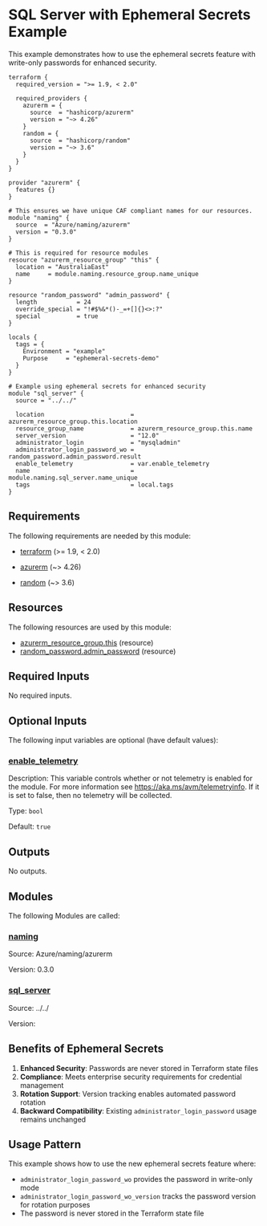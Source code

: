<!-- BEGIN_TF_DOCS -->
<!-- Code generated by terraform-docs. DO NOT EDIT. -->
# SQL Server with Ephemeral Secrets Example

This example demonstrates how to use the ephemeral secrets feature with write-only passwords for enhanced security.

```hcl
terraform {
  required_version = ">= 1.9, < 2.0"

  required_providers {
    azurerm = {
      source  = "hashicorp/azurerm"
      version = "~> 4.26"
    }
    random = {
      source  = "hashicorp/random"
      version = "~> 3.6"
    }
  }
}

provider "azurerm" {
  features {}
}

# This ensures we have unique CAF compliant names for our resources.
module "naming" {
  source  = "Azure/naming/azurerm"
  version = "0.3.0"
}

# This is required for resource modules
resource "azurerm_resource_group" "this" {
  location = "AustraliaEast"
  name     = module.naming.resource_group.name_unique
}

resource "random_password" "admin_password" {
  length           = 24
  override_special = "!#$%&*()-_=+[]{}<>:?"
  special          = true
}

locals {
  tags = {
    Environment = "example"
    Purpose     = "ephemeral-secrets-demo"
  }
}

# Example using ephemeral secrets for enhanced security
module "sql_server" {
  source = "../../"

  location                        = azurerm_resource_group.this.location
  resource_group_name             = azurerm_resource_group.this.name
  server_version                  = "12.0"
  administrator_login             = "mysqladmin"
  administrator_login_password_wo = random_password.admin_password.result
  enable_telemetry                = var.enable_telemetry
  name                            = module.naming.sql_server.name_unique
  tags                            = local.tags
}
```

<!-- markdownlint-disable MD033 -->
## Requirements

The following requirements are needed by this module:

- <a name="requirement_terraform"></a> [terraform](#requirement\_terraform) (>= 1.9, < 2.0)

- <a name="requirement_azurerm"></a> [azurerm](#requirement\_azurerm) (~> 4.26)

- <a name="requirement_random"></a> [random](#requirement\_random) (~> 3.6)

## Resources

The following resources are used by this module:

- [azurerm_resource_group.this](https://registry.terraform.io/providers/hashicorp/azurerm/latest/docs/resources/resource_group) (resource)
- [random_password.admin_password](https://registry.terraform.io/providers/hashicorp/random/latest/docs/resources/password) (resource)

<!-- markdownlint-disable MD013 -->
## Required Inputs

No required inputs.

## Optional Inputs

The following input variables are optional (have default values):

### <a name="input_enable_telemetry"></a> [enable\_telemetry](#input\_enable\_telemetry)

Description: This variable controls whether or not telemetry is enabled for the module. For more information see https://aka.ms/avm/telemetryinfo. If it is set to false, then no telemetry will be collected.

Type: `bool`

Default: `true`

## Outputs

No outputs.

## Modules

The following Modules are called:

### <a name="module_naming"></a> [naming](#module\_naming)

Source: Azure/naming/azurerm

Version: 0.3.0

### <a name="module_sql_server"></a> [sql\_server](#module\_sql\_server)

Source: ../../

Version:

## Benefits of Ephemeral Secrets

1. **Enhanced Security**: Passwords are never stored in Terraform state files
2. **Compliance**: Meets enterprise security requirements for credential management
3. **Rotation Support**: Version tracking enables automated password rotation
4. **Backward Compatibility**: Existing `administrator_login_password` usage remains unchanged

## Usage Pattern

This example shows how to use the new ephemeral secrets feature where:
- `administrator_login_password_wo` provides the password in write-only mode
- `administrator_login_password_wo_version` tracks the password version for rotation purposes
- The password is never stored in the Terraform state file
<!-- END_TF_DOCS -->
